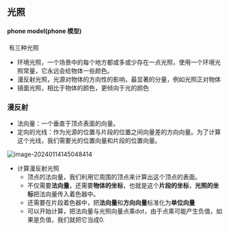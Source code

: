 ## 光照

#### phone model(phone 模型)

​		有三种光照

- 环境光照，一个场景中的每个地方都或多或少存在一点光照，使用一个环境光照常量，它永远会给物体一些颜色。
- 漫反射光照，光源对物体的方向性的影响，最显著的分量，例如光照正对物体
- 镜面光照，相比于物体的颜色，更倾向于光的颜色



### 漫反射

- 法向量：一个垂直于顶点表面的向量。
- 定向的光线：作为光源的位置与片段的位置之间向量差的方向向量。为了计算这个光线，我们需要光的位置向量和片段的位置向量。

![image-20240114145048414](C:\Users\19720\AppData\Roaming\Typora\typora-user-images\image-20240114145048414.png)

- 计算漫反射光照
  - 顶点的法向量，我们利用它周围的顶点来计算出这个顶点的表面。
  - 不仅需要**法向量**，还需要**物体的坐标**，也就是这个**片段的坐标**，**光照的坐标**把法向量传入着色器中。
  - 还需要在片段着色器中，把**法向量**和**方向向量**标准化为**单位向量**
  - 可以开始计算，把法向量与光照向量点乘dot，由于点乘可能产生负值，如果是负值，我们就把它当成0.  

​			